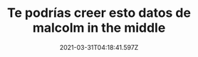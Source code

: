 ---
title: "Te podrías creer esto datos de malcolm in the middle "
date: 2021-03-31T04:18:41.597Z
featuredimage: /assets/malcom.jpg
categoria: Television
tags:
  - "#malcolm"
  - "#Serie"
  - "#datoscuriosos"
short-description: Cuanto de estos secretos te sabias de malcom in the middle?
mk1: >+
  ### 1.

  #### Todo en una intro épica

  ![malcolm](/assets/malcom.jpg "malcolm")

  Una obra de arte <br/>

  Las entregas que podemos ver en el intro de la serie es un millón de años antes de cristo 'furia de titanes' el cerebro del planeta arous y el monstruo del mar encantado

  ### 2.

  #### No puedo argumentar nada ante esa lógica

  ![frankie](/assets/frankie.jpg "frankie ")

  Parecía lo contrario <br/>

  A pesar de que la serie raíz sea mayor a malcolm esto la vida real es al revés ya que Frankie Muniz es mayor que Justin
mk2: >+
  ### 3.

  #### Ni malcom

  ![hall](/assets/hall.jpg "hall")

  Épico en todos los aspectos <br/>

  Hall, Reese y Dewey son los únicos tres personajes que aparecen en todos los capítulos de la serie

  ### 4.

  #### Que arte

  ![camara](/assets/malcom12.jpg "camara")

  Con una simple cámara <br/>

  La gran mayoría de la serie fue grabada con una sola cámara e ignorando muchas de las comedias de aquella época, ésta no utilizó risas grabadas
mk3: >+
  ### 5.

  #### Para no generar controversia

  ![wilkerson](/assets/wilkerson.jpg "wilkerosn")

  El apellido de la controversia  <br/>

  El apellido de la familia se prefirió por ignorarse debido a que éste no se había necesario y no molestar a ninguna familia pero así lo veremos en el episodio piloto el relativamente famoso apellido de wilkerson

  ### 6.

  #### Maestro y alumno

  ![aaron](/assets/aaron123.jpg "AARON")

  Y si tuviéramos a los dos? <br/>

  Aaron Paul que se le reconoce el último tiempo por su interpretación en breaking bad, fue parte del casting para interpretar a francis pero este termino siendo Christopher Masterson
mk4: >+
  ### 7.

  #### Un gran aumento

  ![muniz](/assets/frankie.jpg "muniz")

  Por todo el éxito de la serie <br/>

  Frankie Muniz al comenzar la serie ganaba 30.000 dólares por capítulo pero tras el aumento de la popularidad llegó a ganar 120 mil dólares por episodio

  ### 8.

  #### 26 millones en la mejor serie

  ![26](/assets/rojo.jpg "26")

  Como?! <br/>

  El episodio más visto fue el vestido rojo con 26 millones de espectadores
mk5: >+
  ### 9.

  ### Loco

  ![crastom](/assets/craston.jpg "craston")

  muchas de las escenas arriesgadas <br/>

  Bryan Cranston grabo todas las escenas peligrosas de la serie sin necesidades de dobles

  ### 10.

  #### Con razón

  ![cris](/assets/cristoper.jpg "cris")

  Por eso no lo veías <br/>

  En las últimas dos temporadas el personaje de francis ya no aparecía con tanta constancia debido a que el actor christopher masterson estaba trabajando otras cámaras participando como director guionista y productor
---